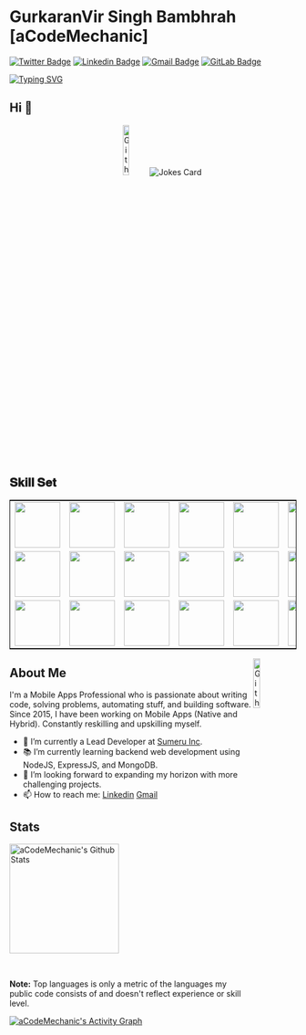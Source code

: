 # GurkaranVir Singh Bambhrah [aCodeMechanic]
[![Twitter Badge](https://img.shields.io/badge/-@aCodeMechanic-1ca0f1?style=flat-square&labelColor=1ca0f1&logo=twitter&logoColor=white&link=https://twitter.com/aCodeMechanic)](https://twitter.com/aCodeMechanic) [![Linkedin Badge](https://img.shields.io/badge/-GurkaranVir_Singh_Bambhrah-blue?style=flat-square&logo=Linkedin&logoColor=white&link=https://www.linkedin.com/in/gurkaranvir-singh-bambhrah/)](https://www.linkedin.com/in/gurkaranvir-singh-bambhrah/) [![Gmail Badge](https://img.shields.io/badge/-Gurkaran_Bambhrah-c14438?style=flat-square&logo=Gmail&logoColor=white&link=mailto:gurkaran.bambhrah@gmail.com)](mailto:gurkaran.bambhrah@gmail.com) [![GitLab Badge](https://img.shields.io/badge/gurkaran.bambhrah-FC6D26?logo=gitlab&logoColor=fff&style=flat-square&link=https://gitlab.com/gurkaran.bambhrah)](https://gitlab.com/gurkaran.bambhrah)

[![Typing SVG](https://readme-typing-svg.demolab.com?font=Fira+Code&pause=1500&color=000000&vCenter=true&width=435&lines=FullStack+Web+and+App+Developer)](https://git.io/typing-svg)

## Hi 👋
<div align="center"><img width="15%" alt="Github" src="https://www.gifcen.com/wp-content/uploads/2022/02/hello-gif-8.gif"/> <img src="https://readme-jokes.vercel.app/api?hideBorder" alt="Jokes Card" />
</div>

## 𝐒𝐤𝐢𝐥𝐥 𝐒𝐞𝐭
<table style ="border : 1px solid #000000">
  <tr>
    <td><img src="https://user-images.githubusercontent.com/25181517/192108372-f71d70ac-7ae6-4c0d-8395-51d8870c2ef0.png" width="80"></td>
    <td><img src="https://user-images.githubusercontent.com/25181517/192108374-8da61ba1-99ec-41d7-80b8-fb2f7c0a4948.png" width="80"></td>
    <td><img src="https://user-images.githubusercontent.com/25181517/192108376-c675d39b-90f6-4073-bde6-5a9291644657.png" width="80"></td>
    <td><img src="https://user-images.githubusercontent.com/25181517/192108375-268c35e6-ab26-44b2-88bf-e3121a4e5083.png" width="80"></td>
    <td><img src="https://user-images.githubusercontent.com/25181517/192108895-20dc3343-43e3-4a54-a90e-13a4abbc57b9.png" width="80"></td>
    <td><img src="https://user-images.githubusercontent.com/25181517/186711578-bf30cb30-40b7-4b45-95a5-bdf837c372e7.png" width="80"></td>
    <td><img src="https://user-images.githubusercontent.com/25181517/192108891-d86b6220-e232-423a-bf5f-90903e6887c3.png" width="80"></td>
    <td><img src="https://user-images.githubusercontent.com/25181517/192109061-e138ca71-337c-4019-8d42-4792fdaa7128.png" width="80"></td>
    <td><img src="https://user-images.githubusercontent.com/25181517/192158954-f88b5814-d510-4564-b285-dff7d6400dad.png" width="80"></td>
    <td><img src="https://user-images.githubusercontent.com/25181517/183898674-75a4a1b1-f960-4ea9-abcb-637170a00a75.png" width="80"></td>
   </tr>
    <tr>
      <td><img src="https://user-images.githubusercontent.com/25181517/189716855-2c69ca7a-5149-4647-936d-780610911353.png" width="80"></td>
      <td><img src="https://user-images.githubusercontent.com/25181517/189715289-df3ee512-6eca-463f-a0f4-c10d94a06b2f.png" width="80"></td>
      <td><img src="https://user-images.githubusercontent.com/25181517/189716058-71f74b6f-5936-40b5-92e3-00381e35ccb9.png" width="80"></td>
      <td><img src="https://user-images.githubusercontent.com/25181517/189716630-fe6c084c-6c66-43af-aa49-64c8aea4a5c2.png" width="80"></td>
      <td><img src="https://user-images.githubusercontent.com/25181517/117447155-6a868a00-af3d-11eb-9cfe-245df15c9f3f.png" width="80"></td>
      <td><img src="https://user-images.githubusercontent.com/25181517/183897015-94a058a6-b86e-4e42-a37f-bf92061753e5.png" width="80"></td>
      <td><img src="https://user-images.githubusercontent.com/25181517/183568594-85e280a7-0d7e-4d1a-9028-c8c2209e073c.png" width="80"></td>
      <td><img src="https://user-images.githubusercontent.com/25181517/183898674-75a4a1b1-f960-4ea9-abcb-637170a00a75.png" width="80"></td>
      <td><img src="https://user-images.githubusercontent.com/25181517/117201156-9a724800-adec-11eb-9a9d-3cd0f67da4bc.png" width="80"></td>
      <td><img src="https://user-images.githubusercontent.com/25181517/183892181-ad32b69e-3603-418c-b8e7-99e976c2a784.png" width="80"></td>
  </tr>
  <tr>
      <td><img src="https://user-images.githubusercontent.com/25181517/117269608-b7dcfb80-ae58-11eb-8e66-6cc8753553f0.png" width="80"></td>
      <td><img src="https://user-images.githubusercontent.com/25181517/121406611-a8246b80-c95e-11eb-9b11-b771486377f6.png" width="80"></td>
      <td><img src="https://user-images.githubusercontent.com/25181517/121406389-6267a300-c95e-11eb-8d67-f1e22afe8aea.png" width="80"></td>
      <td><img src="https://user-images.githubusercontent.com/25181517/186150304-1568ffdf-4c62-4bdc-9cf1-8d8efcea7c5b.png" width="80"></td>
      <td><img src="https://user-images.githubusercontent.com/25181517/186150365-da1eccce-6201-487c-8649-45e9e99435fd.png" width="80"></td>
      <td><img src="https://user-images.githubusercontent.com/25181517/183896128-ec99105a-ec1a-4d85-b08b-1aa1620b2046.png" width="80"></td>
  </tr>
  </table>
  <img width="15%" align="right" alt="Github" src="https://images.assets-landingi.com/uc/2444136f-b44c-4c01-94d5-675187b53c50/NinjaHero2.gif" />


## About Me
I'm a Mobile Apps Professional who is passionate about writing code, solving problems, automating stuff, and building software. Since 2015, I have been working on Mobile Apps (Native and Hybrid). Constantly reskilling and upskilling myself. 

- 🔭 I’m currently a Lead Developer at <a href="https://sumeru.us/">Sumeru Inc</a>.
- 📚 I’m currently learning backend web development using NodeJS, ExpressJS, and MongoDB.
- 👯 I’m looking forward to expanding my horizon with more challenging projects.
- 📫 How to reach me: [Linkedin](https://www.linkedin.com/in/gurkaranvir-singh-bambhrah/) [Gmail](mailto:gurkaran.bambhrah@gmail.com)

## Stats
<a href="https://github.com/anuraghazra/github-readme-stats"><img alt="aCodeMechanic's Github Stats" src="https://denvercoder1-github-readme-stats.vercel.app/api/?username=aCodeMechanic&show_icons=true&hide=contribs,prs&include_all_commits=true&count_private=true&theme=react&hide_border=true&bg_color=1F222E&title_color=F85D7F&icon_color=F8D866" height="192px"/></a>

  <br/>

  <b>Note:</b> Top languages is only a metric of the languages my public code consists of and doesn't reflect experience or skill level.
  
  <!-- https://github.com/ashutosh00710/github-readme-activity-graph -->

  <a href="https://github.com/aCodeMechanic/github-readme-activity-graph"><img alt="aCodeMechanic's Activity Graph" src="https://github-readme-activity-graph.vercel.app/graph/?username=aCodeMechanic&theme=github-compact" /></a>


